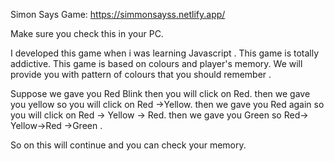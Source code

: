 Simon Says Game: https://simmonsayss.netlify.app/

Make sure you check this in your PC.

I developed this game when i was learning Javascript . This game is totally addictive. This game is based on colours and player's memory.
We will provide you with pattern of colours that you should remember . 

Suppose we gave you Red Blink then you will click on Red. 
then we gave you yellow so you will click on Red ->Yellow.
then we gave you Red again so you will click on Red -> Yellow -> Red.
then we gave you Green so Red-> Yellow->Red ->Green .

So on this will continue and you can check your memory.
